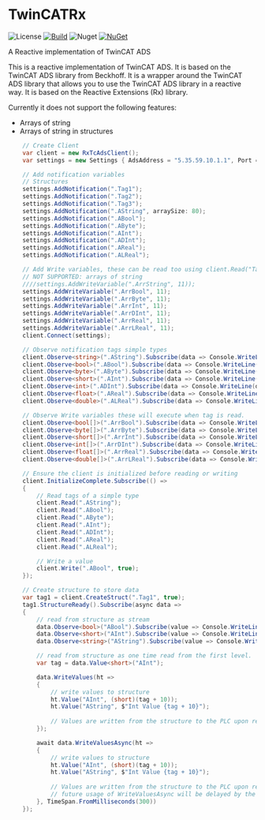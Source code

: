 # TwinCATRx

![License](https://img.shields.io/github/license/ChrisPulman/TwinCATRx.svg) [![Build](https://github.com/ChrisPulman/TwinCATRx/actions/workflows/BuildOnly.yml/badge.svg)](https://github.com/ChrisPulman/TwinCATRx/actions/workflows/BuildOnly.yml) ![Nuget](https://img.shields.io/nuget/dt/CP.TwinCATRx?color=pink&style=plastic) [![NuGet](https://img.shields.io/nuget/v/CP.TwinCATRx.svg?style=plastic)](https://www.nuget.org/packages/CP.TwinCATRx)

A Reactive implementation of TwinCAT ADS

This is a reactive implementation of TwinCAT ADS. It is based on the TwinCAT ADS library from Beckhoff. 
It is a wrapper around the TwinCAT ADS library that allows you to use the TwinCAT ADS library in a reactive way. 
It is based on the Reactive Extensions (Rx) library.

Currently it does not support the following features:
- Arrays of string
- Arrays of string in structures

```c#
    // Create Client
    var client = new RxTcAdsClient();
    var settings = new Settings { AdsAddress = "5.35.59.10.1.1", Port = 801, SettingsId = "Default" };

    // Add notification variables
    // Structures
    settings.AddNotification(".Tag1");
    settings.AddNotification(".Tag2");
    settings.AddNotification(".Tag3");
    settings.AddNotification(".AString", arraySize: 80);
    settings.AddNotification(".ABool");
    settings.AddNotification(".AByte");
    settings.AddNotification(".AInt");
    settings.AddNotification(".ADInt");
    settings.AddNotification(".AReal");
    settings.AddNotification(".ALReal");

    // Add Write variables, these can be read too using client.Read("TagName")
    // NOT SUPPORTED: arrays of string
    ////settings.AddWriteVariable(".ArrString", 11));
    settings.AddWriteVariable(".ArrBool", 11);
    settings.AddWriteVariable(".ArrByte", 11);
    settings.AddWriteVariable(".ArrInt", 11);
    settings.AddWriteVariable(".ArrDInt", 11);
    settings.AddWriteVariable(".ArrReal", 11);
    settings.AddWriteVariable(".ArrLReal", 11);
    client.Connect(settings);

    // Observe notification tags simple types
    client.Observe<string>(".AString").Subscribe(data => Console.WriteLine(data));
    client.Observe<bool>(".ABool").Subscribe(data => Console.WriteLine(data));
    client.Observe<byte>(".AByte").Subscribe(data => Console.WriteLine(data));
    client.Observe<short>(".AInt").Subscribe(data => Console.WriteLine(data));
    client.Observe<int>(".ADInt").Subscribe(data => Console.WriteLine(data));
    client.Observe<float>(".AReal").Subscribe(data => Console.WriteLine(data));
    client.Observe<double>(".ALReal").Subscribe(data => Console.WriteLine(data));

    // Observe Write variables these will execute when tag is read.
    client.Observe<bool[]>(".ArrBool").Subscribe(data => Console.WriteLine(data));
    client.Observe<byte[]>(".ArrByte").Subscribe(data => Console.WriteLine(data));
    client.Observe<short[]>(".ArrInt").Subscribe(data => Console.WriteLine(data));
    client.Observe<int[]>(".ArrDInt").Subscribe(data => Console.WriteLine(data));
    client.Observe<float[]>(".ArrReal").Subscribe(data => Console.WriteLine(data));
    client.Observe<double[]>(".ArrLReal").Subscribe(data => Console.WriteLine(data));

    // Ensure the client is initialized before reading or writing
    client.InitializeComplete.Subscribe(() =>
    {
        // Read tags of a simple type
        client.Read(".AString");
        client.Read(".ABool");
        client.Read(".AByte");
        client.Read(".AInt");
        client.Read(".ADInt");
        client.Read(".AReal");
        client.Read(".ALReal");

        // Write a value
        client.Write(".ABool", true);
    });

    // Create structure to store data
    var tag1 = client.CreateStruct(".Tag1", true);
    tag1.StructureReady().Subscribe(async data =>
    {
        // read from structure as stream
        data.Observe<bool>("ABool").Subscribe(value => Console.WriteLine(value));
        data.Observe<short>("AInt").Subscribe(value => Console.WriteLine(value));
        data.Observe<string>("AString").Subscribe(value => Console.WriteLine(value));

        // read from structure as one time read from the first level.
        var tag = data.Value<short>("AInt");

        data.WriteValues(ht =>
        {
            // write values to structure
            ht.Value("AInt", (short)(tag + 10));
            ht.Value("AString", $"Int Value {tag + 10}");
            
            // Values are written from the structure to the PLC upon return.
        });

        await data.WriteValuesAsync(ht =>
        {
            // write values to structure
            ht.Value("AInt", (short)(tag + 10));
            ht.Value("AString", $"Int Value {tag + 10}");
            
            // Values are written from the structure to the PLC upon return, 
            // future usage of WriteValuesAsync will be delayed by the timespan specified with each call.
        }, TimeSpan.FromMilliseconds(300))
    });
```
